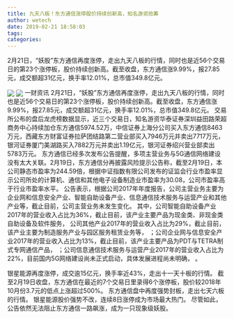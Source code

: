 ```yaml
---
title: 九天八板！东方通信涨停股价持续创新高，知名游资抢筹
author: wetech
date: 2019-02-21 18:58:03
tags: 
categories: 
---
```

2月21日，“妖股”东方通信再度涨停，走出九天八板的行情，同时也是近56个交易日的第23个涨停板，股价持续创新高。截至收盘，东方通信涨9.99%，报27.85元，成交额超31亿元，换手率12.01%，总市值349.8亿元。
<!-- more -->
<img align="center" border="0" src="https://imgcdn.yicai.com/uppics/images/2019/02/0eb58df59f69f5e6f586da575668e5c0.jpg" />
<img align="center" border="0" src="https://imgcdn.yicai.com/uppics/images/2019/02/890813e7b3e6246c2098fdee459fd044.jpg" />
一财资讯
2月21日，“妖股”东方通信再度涨停，走出九天八板的行情，同时也是近56个交易日的第23个涨停板，股价持续创新高。截至收盘，东方通信涨9.99%，报27.85元，成交额超31亿元，换手率12.01%，总市值349.8亿元。
交易所公布的盘后龙虎榜数据显示，近三个交易日，知名游资华泰证券深圳益田路荣超商务中心持续加仓东方通信5974.52万，中信证券上海分公司买入东方通信8463万元，西藏东方财富证券拉萨团结路第二营业部买入7946万元并卖出7717万元，银河证券厦门美湖路买入7882万元并卖出1.19亿元，银河证券绍兴营业部卖出5783万元。
东方通信已经多次发布公告提醒，多项主营业务与5G通信网络建设没有太大关联。2月19日，东方通信分再披露风险提示公告称，截至2月19日，本公司静态市盈率为244.59倍，根据中证指数有限公司发布的证监会行业市盈率显示公司所处的计算机、通信和其他电子设备制造业市盈率为30.08，公司市盈率高于行业市盈率水平。
公告表示，根据公司2017年年度报告，公司主营业务主要为企业网和信息安全产业、智能自助设备产业、信息通信技术服务与运营产业和其他产业等，截止目前，公司主营业务未发生变化。
其中，公司智能自助设备产业2017年的营业收入占比为36%，截止目前，该产业主要产品为现金类、非现金类自助设备及软件服务，
公司其他产业2017年的营业收入占比为29%，截止目前，该产业主要为制造服务产业与园区服务租赁业务等，
；公司企业网与信息安全产业2017年的营业收入占比为13%，截止目前，该产业主要产品为PDT与TETRA制式专网通信产品，
；公司信息通信技术服务与运营产业2017年的营业收入占比为22%，目前国内5G网络建设尚未正式启动，具体发展进程尚未明确，
。
 
 
银星能源再度涨停，成交逾15亿元，换手率近43%，走出十一天十板的行情。
截至2月19日收盘，东方通信在最近的7个交易日里录得6个涨停板，股价较2018年10月份3.7元的低点上涨超过500%。
东方通信盘中再度强势封板，走出七天六板的行情。
银星能源股价强势不改，连续8日涨停成为市场最大热门。
尽管如此，公告依然无法阻止东方通信一路飙涨，成为一只现象级妖股。
